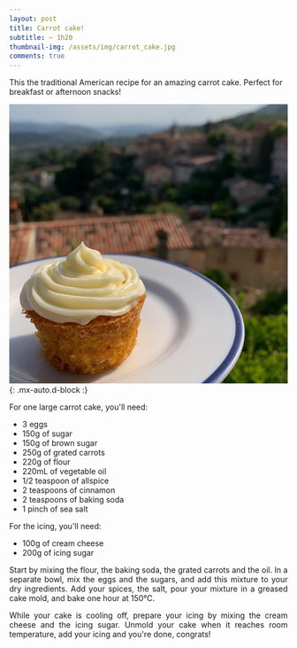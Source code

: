 ```yaml
---
layout: post
title: Carrot cake!
subtitle: ~ 1h20
thumbnail-img: /assets/img/carrot_cake.jpg
comments: true
---
```


This the traditional American recipe for an amazing carrot cake. Perfect for breakfast or afternoon snacks!

![Carrot cake](/assets/img/carrot_cake.jpg){: .mx-auto.d-block :}

For one large carrot cake, you'll need:

- 3 eggs
- 150g of sugar
- 150g of brown sugar 
- 250g of grated carrots
- 220g of flour
- 220mL of vegetable oil
- 1/2 teaspoon of allspice
- 2 teaspoons of cinnamon	
- 2 teaspoons of baking soda
- 1 pinch of sea salt

For the icing, you'll need:

- 100g of cream cheese
- 200g of icing sugar

<div style="text-align: justify">
<p> Start by mixing the flour, the baking soda, the grated carrots and the oil. In a separate bowl, mix the eggs and the sugars, and add this mixture to your dry ingredients. Add your spices, the salt, pour your mixture in a greased cake mold, and bake one hour at 150°C. </p>
<p> While your cake is cooling off, prepare your icing by mixing the cream cheese and the icing sugar. Unmold your cake when it reaches room temperature, add your icing and you're done, congrats! </p>
</div>
